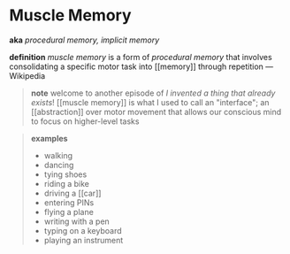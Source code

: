 # Muscle Memory

**aka** _procedural memory, implicit memory_

**definition** _muscle memory_ is a form of _procedural memory_ that involves consolidating a specific motor task into [[memory]] through repetition &mdash; Wikipedia

> **note** welcome to another episode of _I invented a thing that already exists_! [[muscle memory]] is what I used to call an "interface"; an [[abstraction]] over motor movement that allows our conscious mind to focus on higher-level tasks

> **examples**
>
> - walking
> - dancing
> - tying shoes
> - riding a bike
> - driving a [[car]]
> - entering PINs
> - flying a plane
> - writing with a pen
> - typing on a keyboard
> - playing an instrument
